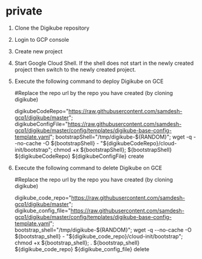# private

1. Clone the Digikube repository
2. Login to GCP console
3. Create new project
4. Start Google Cloud Shell.  If the shell does not start in the newly created project then switch to the newly created project.
5. Execute the following command to deploy Digikube on GCE
  
      #Replace the repo url by the repo you have created (by cloning digikube)

      digikubeCodeRepo="https://raw.githubusercontent.com/samdesh-gcp1/digikube/master";
      digikubeConfigFile="https://raw.githubusercontent.com/samdesh-gcp1/digikube/master/config/templates/digikube-base-config-template.yaml";
      bootstrapShell="/tmp/digikube-${RANDOM}";
      wget -q --no-cache -O ${bootstrapShell} - "${digikubeCodeRepo}/cloud-init/bootstrap";
      chmod +x ${bootstrapShell};
      ${bootstrapShell} ${digikubeCodeRepo} ${digikubeConfigFile} create
  
  
6. Execute the following command to delete Digikube on GCE

      #Replace the repo url by the repo you have created (by cloning digikube)
      
      digikube_code_repo="https://raw.githubusercontent.com/samdesh-gcp1/digikube/master";
      digikube_config_file="https://raw.githubusercontent.com/samdesh-gcp1/digikube/master/config/templates/digikube-base-config-template.yaml";	
      bootstrap_shell="/tmp/digikube-${RANDOM}";
      wget -q --no-cache -O ${bootstrap_shell} - "${digikube_code_repo}/cloud-init/bootstrap";
      chmod +x ${bootstrap_shell};
      . ${bootstrap_shell} ${digikube_code_repo} ${digikube_config_file} delete 
